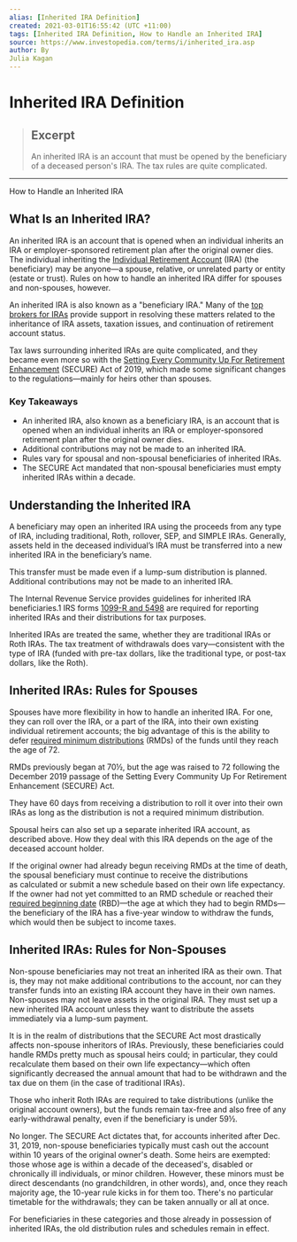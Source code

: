```yaml
---
alias: [Inherited IRA Definition]
created: 2021-03-01T16:55:42 (UTC +11:00)
tags: [Inherited IRA Definition, How to Handle an Inherited IRA]
source: https://www.investopedia.com/terms/i/inherited_ira.asp
author: By
Julia Kagan
---
```


# Inherited IRA Definition

> ## Excerpt
> An inherited IRA is an account that must be opened by the beneficiary of a deceased person's IRA. The tax rules are quite complicated.

---

How to Handle an Inherited IRA
## What Is an Inherited IRA?

An inherited IRA is an account that is opened when an individual inherits an IRA or employer-sponsored retirement plan after the original owner dies. The individual inheriting the [Individual Retirement Account](https://www.investopedia.com/terms/i/ira.asp) (IRA) (the beneficiary) may be anyone—a spouse, relative, or unrelated party or entity (estate or trust). Rules on how to handle an inherited IRA differ for spouses and non-spouses, however.

An inherited IRA is also known as a "beneficiary IRA." Many of the [top brokers for IRAs](https://www.investopedia.com/best-brokers-for-iras-4587879) provide support in resolving these matters related to the inheritance of IRA assets, taxation issues, and continuation of retirement account status. 

Tax laws surrounding inherited IRAs are quite complicated, and they became even more so with the [Setting Every Community Up For Retirement Enhancement](https://www.congress.gov/bill/116th-congress/house-bill/1994/text) (SECURE) Act of 2019, which made some significant changes to the regulations—mainly for heirs other than spouses.

### Key Takeaways

-   An inherited IRA, also known as a beneficiary IRA, is an account that is opened when an individual inherits an IRA or employer-sponsored retirement plan after the original owner dies.
-   Additional contributions may not be made to an inherited IRA.
-   Rules vary for spousal and non-spousal beneficiaries of inherited IRAs.
-   The SECURE Act mandated that non-spousal beneficiaries must empty inherited IRAs within a decade.

## Understanding the Inherited IRA

A beneficiary may open an inherited IRA using the proceeds from any type of IRA, including traditional, Roth, rollover, SEP, and SIMPLE IRAs. Generally, assets held in the deceased individual’s IRA must be transferred into a new inherited IRA in the beneficiary’s name.

This transfer must be made even if a lump-sum distribution is planned. Additional contributions may not be made to an inherited IRA.

The Internal Revenue Service provides guidelines for inherited IRA beneficiaries.1 IRS forms [1099-R and 5498](https://www.irs.gov/pub/irs-pdf/i1099r.pdf) are required for reporting inherited IRAs and their distributions for tax purposes.

Inherited IRAs are treated the same, whether they are traditional IRAs or Roth IRAs. The tax treatment of withdrawals does vary—consistent with the type of IRA (funded with pre-tax dollars, like the traditional type, or post-tax dollars, like the Roth).

## Inherited IRAs: Rules for Spouses

Spouses have more flexibility in how to handle an inherited IRA. For one, they can roll over the IRA, or a part of the IRA, into their own existing individual retirement accounts; the big advantage of this is the ability to defer [required minimum distributions](https://www.investopedia.com/terms/r/requiredminimumdistribution.asp) (RMDs) of the funds until they reach the age of 72.

RMDs previously began at 70½, but the age was raised to 72 following the December 2019 passage of the Setting Every Community Up For Retirement Enhancement (SECURE) Act.

They have 60 days from receiving a distribution to roll it over into their own IRAs as long as the distribution is not a required minimum distribution.

Spousal heirs can also set up a separate inherited IRA account, as described above. How they deal with this IRA depends on the age of the deceased account holder.

If the original owner had already begun receiving RMDs at the time of death, the spousal beneficiary must continue to receive the distributions as calculated or submit a new schedule based on their own life expectancy. If the owner had not yet committed to an RMD schedule or reached their [required beginning date](https://www.investopedia.com/terms/r/requiredbeginningdate.asp) (RBD)—the age at which they had to begin RMDs—the beneficiary of the IRA has a five-year window to withdraw the funds, which would then be subject to income taxes.

## Inherited IRAs: Rules for Non-Spouses

Non-spouse beneficiaries may not treat an inherited IRA as their own. That is, they may not make additional contributions to the account, nor can they transfer funds into an existing IRA account they have in their own names. Non-spouses may not leave assets in the original IRA. They must set up a new inherited IRA account unless they want to distribute the assets immediately via a lump-sum payment.

It is in the realm of distributions that the SECURE Act most drastically affects non-spouse inheritors of IRAs. Previously, these beneficiaries could handle RMDs pretty much as spousal heirs could; in particular, they could recalculate them based on their own life expectancy—which often significantly decreased the annual amount that had to be withdrawn and the tax due on them (in the case of traditional IRAs).

Those who inherit Roth IRAs are required to take distributions (unlike the original account owners), but the funds remain tax-free and also free of any early-withdrawal penalty, even if the beneficiary is under 59½.

No longer. The SECURE Act dictates that, for accounts inherited after Dec. 31, 2019, non-spouse beneficiaries typically must cash out the account within 10 years of the original owner's death. Some heirs are exempted: those whose age is within a decade of the deceased's, disabled or chronically ill individuals, or minor children. However, these minors must be direct descendants (no grandchildren, in other words), and, once they reach majority age, the 10-year rule kicks in for them too. There's no particular timetable for the withdrawals; they can be taken annually or all at once.

For beneficiaries in these categories and those already in possession of inherited IRAs, the old distribution rules and schedules remain in effect.
